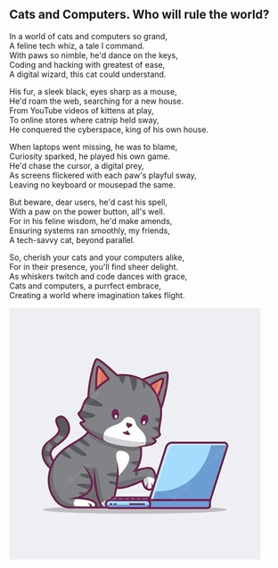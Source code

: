## Cats and Computers. Who will rule the world?

In a world of cats and computers so grand,<br> 
A feline tech whiz, a tale I command. <br> 
With paws so nimble, he'd dance on the keys,<br> 
Coding and hacking with greatest of ease,<br> 
A digital wizard, this cat could understand.<br> 

His fur, a sleek black, eyes sharp as a mouse,<br> 
He'd roam the web, searching for a new house.<br> 
From YouTube videos of kittens at play,<br> 
To online stores where catnip held sway,<br> 
He conquered the cyberspace, king of his own house.<br> 

When laptops went missing, he was to blame, <br> 
Curiosity sparked, he played his own game. <br> 
He'd chase the cursor, a digital prey, <br> 
As screens flickered with each paw's playful sway, <br> 
Leaving no keyboard or mousepad the same. <br> 

But beware, dear users, he'd cast his spell, <br> 
With a paw on the power button, all's well. <br> 
For in his feline wisdom, he'd make amends, <br> 
Ensuring systems ran smoothly, my friends, <br> 
A tech-savvy cat, beyond parallel. <br> 

So, cherish your cats and your computers alike, <br> 
For in their presence, you'll find sheer delight. <br> 
As whiskers twitch and code dances with grace, <br> 
Cats and computers, a purrfect embrace, <br> 
Creating a world where imagination takes flight.

<img
  src="/images/CatComputer.jpg"
  style="display: inline-block; margin: 0 auto; max-width: 250">
